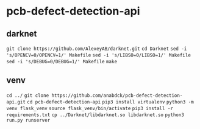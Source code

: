 # pcb-defect-detection-api

## darknet
`git clone https://github.com/AlexeyAB/darknet.git`
`cd Darknet`
`sed -i 's/OPENCV=0/OPENCV=1/' Makefile`
`sed -i 's/LIBSO=0/LIBSO=1/' Makefile`
`sed -i 's/DEBUG=0/DEBUG=1/' Makefile`
`make`


## venv
`cd ../`
`git clone https://github.com/anabdck/pcb-defect-detection-api.git`
`cd pcb-defect-detection-api`
`pip3 install virtualenv`
`python3 -m venv flask_venv`
`source flask_venv/bin/activate`
`pip3 install -r requirements.txt`
`cp ../Darknet/libdarknet.so libdarknet.so`
`python3 run.py runserver`
